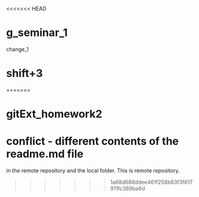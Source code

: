 <<<<<<< HEAD
# g_seminar_1
change_1
# shift+3
=======
# gitExt_homework2
# conflict - different contents of the readme.md file
in the remote repository and the local folder.
This is remote repository.
>>>>>>> 1a68d688ddee461f258b63f3f617911fc389ba6d
